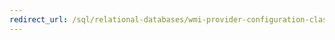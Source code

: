 ```yaml
---
redirect_url: /sql/relational-databases/wmi-provider-configuration-classes/clientsettingsgeneralflag-class/clientsettingsgeneralflag-class?toc=%2fsql%2frelational-databases%2fwmi-provider-configuration-classes%2fclientsettingsgeneralflag-class%2ftoc.json
---
```

